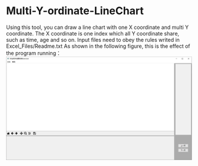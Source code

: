 # Multi-Y-ordinate-LineChart
Using this tool, you can draw a line chart with one X coordinate and multi Y coordinate. The X coordinate is one index which all Y coordinate share, such as time, age and so on. 
Input files need to obey the rules writed in Excel_Files/Readme.txt
As shown in the following figure, this is the effect of the program running：
![image](Figures/1.jpg)
